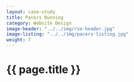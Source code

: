 ```yaml
---
layout: case-study
title: Pacers Running
category: Website Design
image-header: "../../img/rso-header.jpg"
image-listing: "../../img/pacers-listing.jpg"
weight: 7
---
```


<h1>{{ page.title }}</h1>

